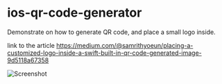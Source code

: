 # ios-qr-code-generator
 
Demonstrate on how to generate QR code, and place a small logo inside.

link to the article 
https://medium.com/@samrithyoeun/placing-a-customized-logo-inside-a-swift-built-in-qr-code-generated-image-9d5118a67358

![Screenshot](https://github.com/samrithyoeun/ios-qr-code-generator/blob/master/Screen%20Shot%202020-06-22%20at%204.24.55%20PM.png)


